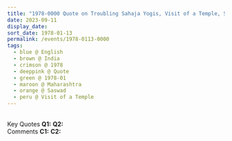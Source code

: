 ```yaml
---
title: "1978-0000 Quote on Troubling Sahaja Yogis, Visit of a Temple, Saswad (near Pune), Maharashtra, India (year not sure)"
date: 2023-09-11
display_date: 
sort_date: 1978-01-13
permalink: /events/1978-0113-0000
tags:
  - blue @ English
  - brown @ India
  - crimson @ 1978
  - deeppink @ Quote
  - green @ 1978-01
  - maroon @ Maharashtra
  - orange @ Saswad
  - peru @ Visit of a Temple
---
```


<br>

<wave-list>
  <list-title color="DarkSeaGreen" width="55">Key Quotes</list-title>
  <list-item color="BlanchedAlmond" width="280"><b>Q1:</b> <i></i></list-item>
  <list-item color="Lavender" width="280"><b>Q2:</b> <i></i></list-item>
</wave-list>

<br>

<wave-list>
  <list-title color="DarkSeaGreen" width="55">Comments</list-title>
  <list-item color="BlanchedAlmond" width="280"><b>C1:</b> <i></i></list-item>
  <list-item color="Lavender" width="280"><b>C2:</b> <i></i></list-item>
</wave-list>